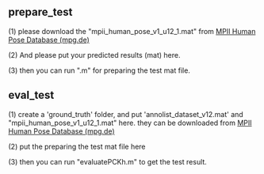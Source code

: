 ## prepare_test

(1) please download the "mpii_human_pose_v1_u12_1.mat" from  [MPII Human Pose Database (mpg.de)](http://human-pose.mpi-inf.mpg.de/#download) 

(2) And please put your predicted results (mat) here.

(3) then you can run ".m" for preparing the test mat file.



## eval_test

(1) create a 'ground_truth' folder, and put 'annolist_dataset_v12.mat' and "mpii_human_pose_v1_u12_1.mat" here. they can be downloaded from [MPII Human Pose Database (mpg.de)](http://human-pose.mpi-inf.mpg.de/#download) 

(2) put the preparing the test mat file here

(3) then you can run "evaluatePCKh.m" to get the test result.